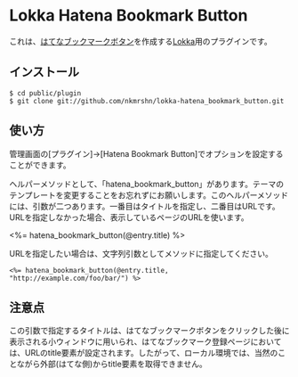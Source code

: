 Lokka Hatena Bookmark Button
============================

これは、[はてなブックマークボタン](http://b.hatena.ne.jp/guide/bbutton)を作成する[Lokka](http://lokka.org)用のプラグインです。

インストール
------------

    $ cd public/plugin
    $ git clone git://github.com/nkmrshn/lokka-hatena_bookmark_button.git

使い方
------

管理画面の[プラグイン]->[Hatena Bookmark Button]でオプションを設定することができます。

ヘルパーメソッドとして、「hatena_bookmark_button」があります。テーマのテンプレートを変更することをお忘れずにお願いします。このヘルパーメソッドには、引数が二つあります。一番目はタイトルを指定し、二番目はURLです。URLを指定しなかった場合、表示しているページのURLを使います。

   <%= hatena_bookmark_button(@entry.title) %>

URLを指定したい場合は、文字列引数としてメソッドに指定してください。

    <%= hatena_bookmark_button(@entry.title, "http://example.com/foo/bar/") %>

注意点
------

この引数で指定するタイトルは、はてなブックマークボタンをクリックした後に表示される小ウィンドウに用いられ、はてなブックマーク登録ページにおいては、URLのtitle要素が設定されます。したがって、ローカル環境では、当然のことながら外部(はてな側)からtitle要素を取得できません。
